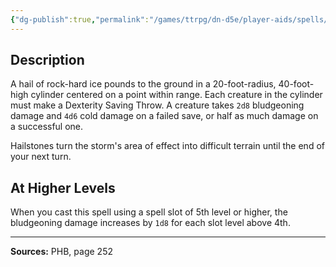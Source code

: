 ```yaml
---
{"dg-publish":true,"permalink":"/games/ttrpg/dn-d5e/player-aids/spells/level-4/ice-storm/","tags":["ttrpg/dnd/5e","verbal","somatic","material","spell"],"noteIcon":""}
---
```



## Description
A hail of rock-hard ice pounds to the ground in a 20-foot-radius, 40-foot-high cylinder centered on a point within range.
Each creature in the cylinder must make a Dexterity Saving Throw.
A creature takes `2d8` bludgeoning damage and `4d6` cold damage on a failed save, or half as much damage on a successful one.

Hailstones turn the storm's area of effect into difficult terrain until the end of your next turn.

## At Higher Levels
When you cast this spell using a spell slot of 5th level or higher, the bludgeoning damage increases by `1d8` for each slot level above 4th.

---

**Sources:** PHB, page 252
